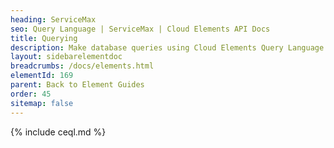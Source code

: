 ```yaml
---
heading: ServiceMax
seo: Query Language | ServiceMax | Cloud Elements API Docs
title: Querying
description: Make database queries using Cloud Elements Query Language.
layout: sidebarelementdoc
breadcrumbs: /docs/elements.html
elementId: 169
parent: Back to Element Guides
order: 45
sitemap: false
---
```


{% include ceql.md %}
